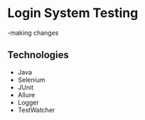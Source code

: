 # Login System Testing
-making changes
## Technologies
- Java
- Selenium
- JUnit
- Allure
- Logger
- TestWatcher
